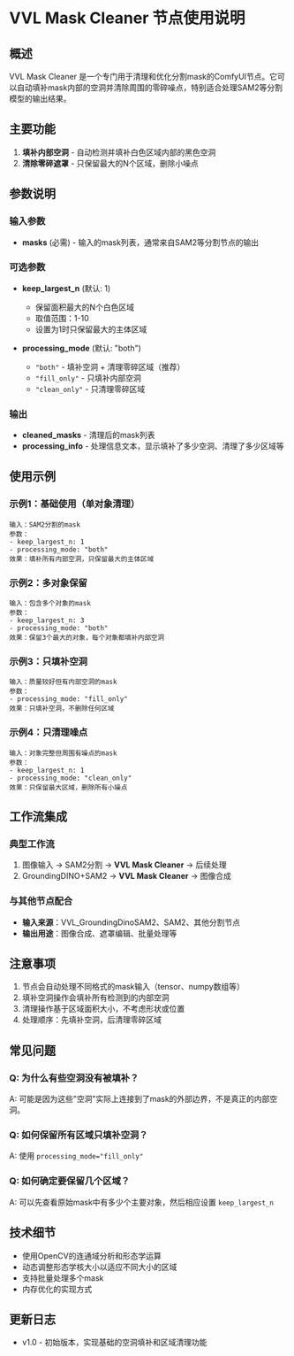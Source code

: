 # VVL Mask Cleaner 节点使用说明

## 概述
VVL Mask Cleaner 是一个专门用于清理和优化分割mask的ComfyUI节点。它可以自动填补mask内部的空洞并清除周围的零碎噪点，特别适合处理SAM2等分割模型的输出结果。

## 主要功能
1. **填补内部空洞** - 自动检测并填补白色区域内部的黑色空洞
2. **清除零碎遮罩** - 只保留最大的N个区域，删除小噪点

## 参数说明

### 输入参数
- **masks** (必需) - 输入的mask列表，通常来自SAM2等分割节点的输出

### 可选参数
- **keep_largest_n** (默认: 1)
  - 保留面积最大的N个白色区域
  - 取值范围：1-10
  - 设置为1时只保留最大的主体区域

- **processing_mode** (默认: "both")
  - `"both"` - 填补空洞 + 清理零碎区域（推荐）
  - `"fill_only"` - 只填补内部空洞
  - `"clean_only"` - 只清理零碎区域

### 输出
- **cleaned_masks** - 清理后的mask列表
- **processing_info** - 处理信息文本，显示填补了多少空洞、清理了多少区域等

## 使用示例

### 示例1：基础使用（单对象清理）
```
输入：SAM2分割的mask
参数：
- keep_largest_n: 1
- processing_mode: "both"
效果：填补所有内部空洞，只保留最大的主体区域
```

### 示例2：多对象保留
```
输入：包含多个对象的mask
参数：
- keep_largest_n: 3
- processing_mode: "both"
效果：保留3个最大的对象，每个对象都填补内部空洞
```

### 示例3：只填补空洞
```
输入：质量较好但有内部空洞的mask
参数：
- processing_mode: "fill_only"
效果：只填补空洞，不删除任何区域
```

### 示例4：只清理噪点
```
输入：对象完整但周围有噪点的mask
参数：
- keep_largest_n: 1
- processing_mode: "clean_only"
效果：只保留最大区域，删除所有小噪点
```

## 工作流集成

### 典型工作流
1. 图像输入 → SAM2分割 → **VVL Mask Cleaner** → 后续处理
2. GroundingDINO+SAM2 → **VVL Mask Cleaner** → 图像合成

### 与其他节点配合
- **输入来源**：VVL_GroundingDinoSAM2、SAM2、其他分割节点
- **输出用途**：图像合成、遮罩编辑、批量处理等

## 注意事项
1. 节点会自动处理不同格式的mask输入（tensor、numpy数组等）
2. 填补空洞操作会填补所有检测到的内部空洞
3. 清理操作基于区域面积大小，不考虑形状或位置
4. 处理顺序：先填补空洞，后清理零碎区域

## 常见问题

### Q: 为什么有些空洞没有被填补？
A: 可能是因为这些"空洞"实际上连接到了mask的外部边界，不是真正的内部空洞。

### Q: 如何保留所有区域只填补空洞？
A: 使用 `processing_mode="fill_only"`

### Q: 如何确定要保留几个区域？
A: 可以先查看原始mask中有多少个主要对象，然后相应设置 `keep_largest_n`

## 技术细节
- 使用OpenCV的连通域分析和形态学运算
- 动态调整形态学核大小以适应不同大小的区域
- 支持批量处理多个mask
- 内存优化的实现方式

## 更新日志
- v1.0 - 初始版本，实现基础的空洞填补和区域清理功能 